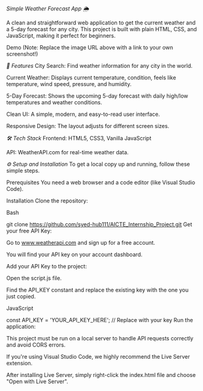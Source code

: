 *Simple Weather Forecast App 🌦️*

A clean and straightforward web application to get the current weather and a 5-day forecast for any city. This project is built with plain HTML, CSS, and JavaScript, making it perfect for beginners.

Demo
(Note: Replace the image URL above with a link to your own screenshot!)

*🚀 Features*
City Search: Find weather information for any city in the world.

Current Weather: Displays current temperature, condition, feels like temperature, wind speed, pressure, and humidity.

5-Day Forecast: Shows the upcoming 5-day forecast with daily high/low temperatures and weather conditions.

Clean UI: A simple, modern, and easy-to-read user interface.

Responsive Design: The layout adjusts for different screen sizes.

*🛠️ Tech Stack*
Frontend: HTML5, CSS3, Vanilla JavaScript

API: WeatherAPI.com for real-time weather data.

*⚙️ Setup and Installation*
To get a local copy up and running, follow these simple steps.

Prerequisites
You need a web browser and a code editor (like Visual Studio Code).

Installation
Clone the repository:

Bash

git clone https://github.com/syed-hub111/AICTE_Internship_Project.git
Get your free API Key:

Go to www.weatherapi.com and sign up for a free account.

You will find your API key on your account dashboard.

Add your API Key to the project:

Open the script.js file.

Find the API_KEY constant and replace the existing key with the one you just copied.

JavaScript

const API_KEY = 'YOUR_API_KEY_HERE'; // Replace with your key
Run the application:

This project must be run on a local server to handle API requests correctly and avoid CORS errors.

If you're using Visual Studio Code, we highly recommend the Live Server extension.

After installing Live Server, simply right-click the index.html file and choose "Open with Live Server".
